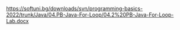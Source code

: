 https://softuni.bg/downloads/svn/programming-basics-2022/trunk/Java/04.PB-Java-For-Loop/04.2%20PB-Java-For-Loop-Lab.docx
